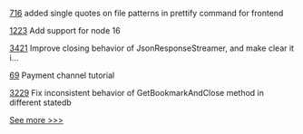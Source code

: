 
[716](https://github.com/hyperledger-labs/business-partner-agent/pull/716) added single quotes on file patterns in prettify command for frontend

[1223](https://github.com/hyperledger/caliper/pull/1223) Add support for node 16

[3421](https://github.com/hyperledger/besu/pull/3421) Improve closing behavior of JsonResponseStreamer, and make clear it i…

[69](https://github.com/hyperledger-labs/perun-doc/pull/69) Payment channel tutorial

[3229](https://github.com/hyperledger/fabric/pull/3229) Fix inconsistent behavior of GetBookmarkAndClose method in different statedb


[See more >>>](https://start-here.hyperledger.org/pull-requests)
